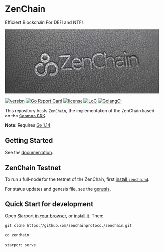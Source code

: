 # ZenChain
Efficient Blockchain For DEFI and NTFs

![banner](./docs/images/ZenChain-Logo-Text-Leather.png)

[![version](https://img.shields.io/github/tag/zenchainprotocol/zenchain-node.svg)](https://github.com/zenchainprotocol/zenchain-node/releases/latest)
[![Go Report Card](https://goreportcard.com/badge/github.com/zenchainprotocol/zenchain-node)](https://goreportcard.com/report/github.com/zenchainprotocol/zenchain-node)
[![license](https://img.shields.io/github/license/zenchainprotocol/zenchain-node.svg)](https://github.com/zenchainprotocol/zenchain-node/blob/master/LICENSE)
[![LoC](https://tokei.rs/b1/github/zenchainprotocol/zenchain-node)](https://github.com/zenchainprotocol/zenchain-node)
[![GolangCI](https://golangci.com/badges/github.com/zenchainprotocol/zenchain-node.svg)](https://golangci.com/r/github.com/zenchainprotocol/zenchain-node)

This repository hosts `ZenChain`, the implementation of the ZenChain based on the [Cosmos SDK](https://github.com/cosmos/cosmos-sdk).

**Note**: Requires [Go 1.14](https://golang.org/dl/)

## Getting Started
See the [documentation](https://docs.zenchain.co).

## ZenChain Testnet

To run a full-node for the testnet of the ZenChain, first [install `zenchaind`](https://docs.zenchain.co/network/validators).

For status updates and genesis file, see the [genesis](https://docs.zenchain.co).

## Quick Start for development

Open Starport [in your browser](https://gitpod.io/#https://github.com/tendermint/starport/tree/master), or [install it](https://github.com/tendermint/starport/blob/develop/docs/1%20Introduction/2%20Install.md). Then:

```
git clone https://github.com/zenchainprotocol/zenchain.git

cd zenchain

starport serve
```




